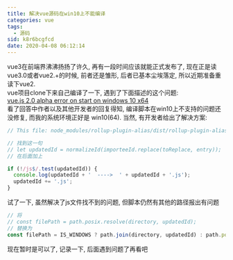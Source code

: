 ```yaml
---
title: 解决vue源码在win10上不能编译
categories: vue
tags:
  - 源码
sid: k8r6bcgfcd
date: 2020-04-08 06:12:14
---
```

vue3在前端界沸沸扬扬了许久, 再有一段时间应该就能正式发布了, 现在正是读vue3.0或者vue2.+的时候, 前者还是雏形, 后者已基本尘埃落定, 所以近期准备重读下vue2.  
vue项目clone下来自己编译了一下, 遇到了下面描述的这个问题:  
[vue.js 2.0 alpha error on start on windows 10 x64](https://github.com/vuejs/vue/issues/2771)  
看了回答中作者以及其他开发者的回复得知, 编译脚本在win10上不支持的问题还没修复, 而我的系统环境正好是 win10(64). 当然, 有开发者给出了解决方案:
``` javascript
// This file: node_modules/rollup-plugin-alias/dist/rollup-plugin-alias.js

// 找到这一句
// let updatedId = normalizeId(importeeId.replace(toReplace, entry));
// 在后面加上

if (!/js$/.test(updatedId)) {
  console.log(updatedId + '  ---->  ' + updatedId + '.js');
  updatedId += '.js';
}

```
试了一下, 虽然解决了js文件找不到的问题, 但脚本仍然有其他的路径报出有问题
``` javascript
// 将
// const filePath = path.posix.resolve(directory, updatedId);
// 替换为
const filePath = IS_WINDOWS ? path.join(directory, updatedId) : path.posix.resolve(directory, updatedId);
```
现在暂时是可以了, 记录一下, 后面遇到问题了再看吧